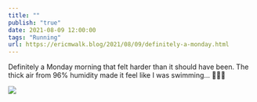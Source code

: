 ```yaml
---
title: ""
publish: "true"
date: 2021-08-09 12:00:00
tags: "Running"
url: https://ericmwalk.blog/2021/08/09/definitely-a-monday.html
---
```


Definitely a Monday morning that felt harder than it should have been. The thick air from 96% humidity made it feel like I was swimming… 🏃🏻‍♂️

![](https://ericmwalk.blog/uploads/2021/9d579ae9b5.jpg)